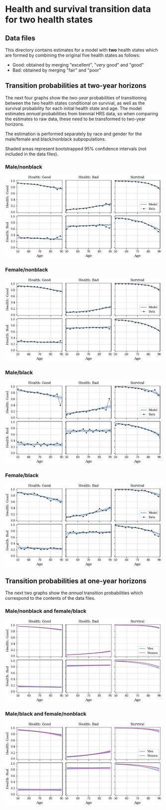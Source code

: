 
# Health and survival transition data for two health states

## Data files ## 

This directory contains estimates for a model with **two** health states which
are formed by combining the original five health states as follows:
-   Good: obtained by merging "excellent", "very good" and "good"
-   Bad: obtained by merging "fair" and "poor"

## Transition probabilities at two-year horizons ##

The next four graphs show the _two-year_ probabilities of transitioning
between the two health states conditional on survival,
as well as the survival probability for each initial health state and age.
The model estimates _annual_ probabilities from biennial HRS data,
so when comparing the estimates to raw data, these need to be transformed
to two-year horizons.

The estimation is performed separately by
race and gender for the male/female and black/nonblack subpopulations.

Shaded areas represent bootstrapped 95% confidence intervals (not included
in the data files).

### Male/nonblack ###
![male/nonblack](images/trans_prob_male_nonblack_T2.png)
### Female/nonblack ###
![female/nonblack](images/trans_prob_female_nonblack_T2.png)
### Male/black ###
![male/black](images/trans_prob_male_black_T2.png)
### Female/black ###
![female/black](images/trans_prob_female_black_T2.png)


## Transition probabilities at one-year horizons ##

The next two graphs show the _annual_ transition probabilities which
correspond to the contents of the data files.

### Male/nonblack and female/black ###
![nonblack](images/trans_prob_nonblack_T1.png)
### Male/black and female/nonblack ###
![black](images/trans_prob_black_T1.png)
